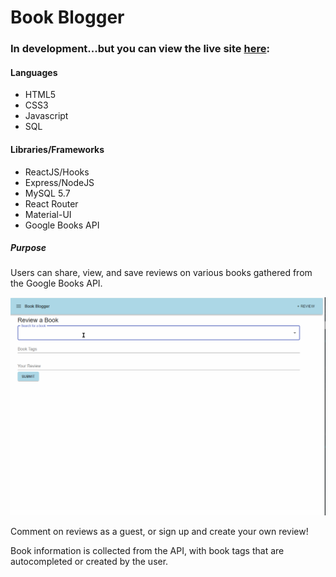 # Book Blogger

### In development...but you can view the live site [here](book-blog.heondokim.com):


#### Languages
* HTML5
* CSS3
* Javascript
* SQL

#### Libraries/Frameworks
* ReactJS/Hooks
* Express/NodeJS
* MySQL 5.7
* React Router
* Material-UI
* Google Books API

##### Purpose

Users can share, view, and save reviews on various books gathered from the Google Books API.

![Book Blogger Add Review from Google API Demo](/demo/add-review.gif)

Comment on reviews as a guest, or sign up and create your own review!

Book information is collected from the API, with book tags that are autocompleted or created by the user.
